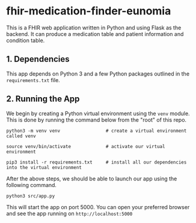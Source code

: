 # fhir-medication-finder-eunomia

This is a FHIR web application written in Python and using Flask as the backend. It can produce a medication table and patient information and condition table.

## 1. Dependencies
This app depends on Python 3 and a few Python packages outlined in the `requirements.txt` file. 

## 2. Running the App

We begin by creating a Python virtual environment using the `venv` module. This is done by running the command below from the "root" of this repo. 

```
python3 -m venv venv                 # create a virtual environment called venv

source venv/bin/activate             # activate our virtual environment

pip3 install -r requirements.txt     # install all our dependencies into the virtual environment
```


After the above steps, we should be able to launch our app using the following command.

```
python3 src/app.py

```

This will start the app on port 5000. You can open your preferred browser and see the app running on `http://localhost:5000`


